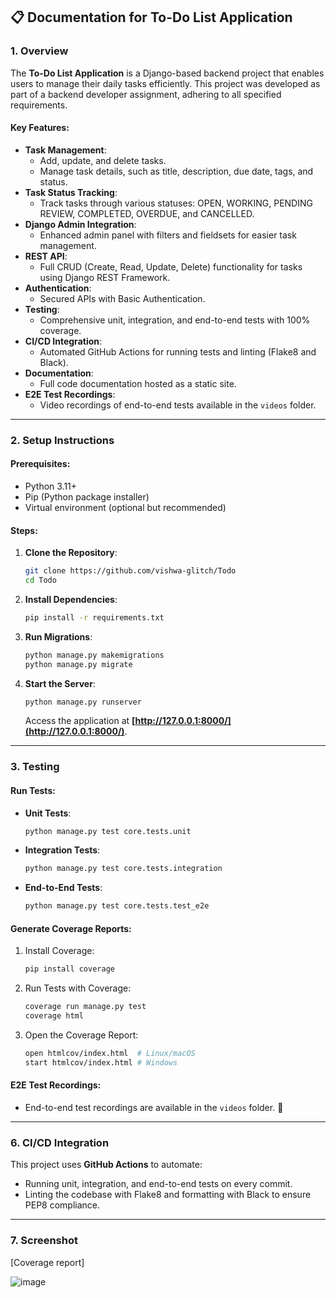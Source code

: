## **📋 Documentation for To-Do List Application**

### **1. Overview**
The **To-Do List Application** is a Django-based backend project that enables users to manage their daily tasks efficiently. This project was developed as part of a backend developer assignment, adhering to all specified requirements.

#### **Key Features**:
- **Task Management**:
  - Add, update, and delete tasks.
  - Manage task details, such as title, description, due date, tags, and status.
- **Task Status Tracking**:
  - Track tasks through various statuses: OPEN, WORKING, PENDING REVIEW, COMPLETED, OVERDUE, and CANCELLED.
- **Django Admin Integration**:
  - Enhanced admin panel with filters and fieldsets for easier task management.
- **REST API**:
  - Full CRUD (Create, Read, Update, Delete) functionality for tasks using Django REST Framework.
- **Authentication**:
  - Secured APIs with Basic Authentication.
- **Testing**:
  - Comprehensive unit, integration, and end-to-end tests with 100% coverage.
- **CI/CD Integration**:
  - Automated GitHub Actions for running tests and linting (Flake8 and Black).
- **Documentation**:
  - Full code documentation hosted as a static site.
- **E2E Test Recordings**:
  - Video recordings of end-to-end tests available in the `videos` folder.

---

### **2. Setup Instructions**

#### **Prerequisites**:
- Python 3.11+
- Pip (Python package installer)
- Virtual environment (optional but recommended)

#### **Steps**:
1. **Clone the Repository**:

   ```bash
   git clone https://github.com/vishwa-glitch/Todo
   cd Todo
   ```

3. **Install Dependencies**:
   
   ```bash
   pip install -r requirements.txt
   ```

4. **Run Migrations**:
   
   ```bash
   python manage.py makemigrations
   python manage.py migrate
   ```

5. **Start the Server**:
   
   ```bash
   python manage.py runserver
   ```

   Access the application at **[http://127.0.0.1:8000/](http://127.0.0.1:8000/)**.

---

### **3. Testing**

#### **Run Tests**:
- **Unit Tests**:
  
  ```bash
  python manage.py test core.tests.unit
  ```

- **Integration Tests**:
  
  ```bash
  python manage.py test core.tests.integration
  ```

- **End-to-End Tests**:
  
  ```bash
  python manage.py test core.tests.test_e2e
  ```

#### **Generate Coverage Reports**:
1. Install Coverage:

   ```bash
   pip install coverage
   ```

2. Run Tests with Coverage:

   ```bash
   coverage run manage.py test
   coverage html
   ```

3. Open the Coverage Report:

   ```bash
   open htmlcov/index.html  # Linux/macOS
   start htmlcov/index.html # Windows
   ```

#### **E2E Test Recordings**:
- End-to-end test recordings are available in the `videos` folder. 📂

---
### **6. CI/CD Integration**
This project uses **GitHub Actions** to automate:
- Running unit, integration, and end-to-end tests on every commit.
- Linting the codebase with Flake8 and formatting with Black to ensure PEP8 compliance.

---

### **7. Screenshot**
[Coverage report]

![image](https://github.com/user-attachments/assets/119d666b-1a42-4d6f-a9d4-019cb6f30771)
